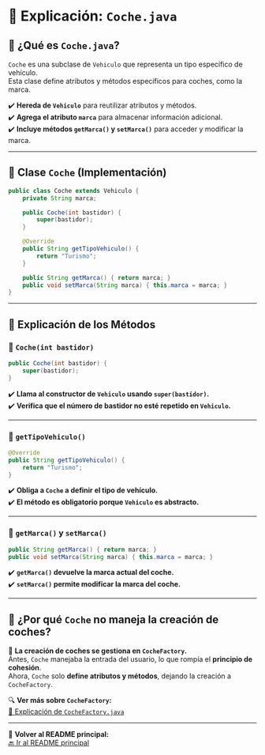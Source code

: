 # 🚗 Explicación: `Coche.java`

## 📜 **¿Qué es `Coche.java`?**
`Coche` es una subclase de `Vehiculo` que representa un tipo específico de vehículo.  
Esta clase define atributos y métodos específicos para coches, como la marca.  

✔️ **Hereda de `Vehiculo`** para reutilizar atributos y métodos.  
✔️ **Agrega el atributo `marca`** para almacenar información adicional.  
✔️ **Incluye métodos `getMarca()` y `setMarca()`** para acceder y modificar la marca.  

---

## 📌 **Clase `Coche` (Implementación)**
```java
public class Coche extends Vehiculo {
    private String marca;

    public Coche(int bastidor) {
        super(bastidor);
    }

    @Override
    public String getTipoVehiculo() {
        return "Turismo";
    }

    public String getMarca() { return marca; }
    public void setMarca(String marca) { this.marca = marca; }
}
```

---

## 📌 **Explicación de los Métodos**
### **🔹 `Coche(int bastidor)`**
```java
public Coche(int bastidor) {
    super(bastidor);
}
```
✔️ **Llama al constructor de `Vehiculo` usando `super(bastidor)`.**  
✔️ **Verifica que el número de bastidor no esté repetido en `Vehiculo`.**  

---

### **🔹 `getTipoVehiculo()`**
```java
@Override
public String getTipoVehiculo() {
    return "Turismo";
}
```
✔️ **Obliga a `Coche` a definir el tipo de vehículo.**  
✔️ **El método es obligatorio porque `Vehiculo` es abstracto.**  

---

### **🔹 `getMarca()` y `setMarca()`**
```java
public String getMarca() { return marca; }
public void setMarca(String marca) { this.marca = marca; }
```
✔️ **`getMarca()` devuelve la marca actual del coche.**  
✔️ **`setMarca()` permite modificar la marca del coche.**  

---

## 🚀 **¿Por qué `Coche` no maneja la creación de coches?**
📌 **La creación de coches se gestiona en `CocheFactory`.**  
Antes, `Coche` manejaba la entrada del usuario, lo que rompía el **principio de cohesión**.  
Ahora, `Coche` solo **define atributos y métodos**, dejando la creación a `CocheFactory`.

🔍 **Ver más sobre `CocheFactory`:**  
[📂 Explicación de `CocheFactory.java`](https://github.com/carmonalanzasalvaro/DisenoSoftware/blob/main/introduccionjava/programa3_clases_objetos/Explicaciones/CocheFactory/README.md)

---

🔗 **Volver al README principal:**  
[🔙 Ir al README principal](https://github.com/carmonalanzasalvaro/DisenoSoftware/blob/main/introduccionjava/programa3_clases_objetos/README.md)
